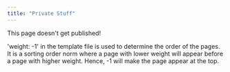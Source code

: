 ```yaml
---
title: "Private Stuff"
---
```


This page doesn't get published!

'weight: -1' in the template file is used to determine the order of the pages. It is a sorting order norm where a page with lower weight will appear before a page with higher weight. Hence, -1 will make the page appear at the top.